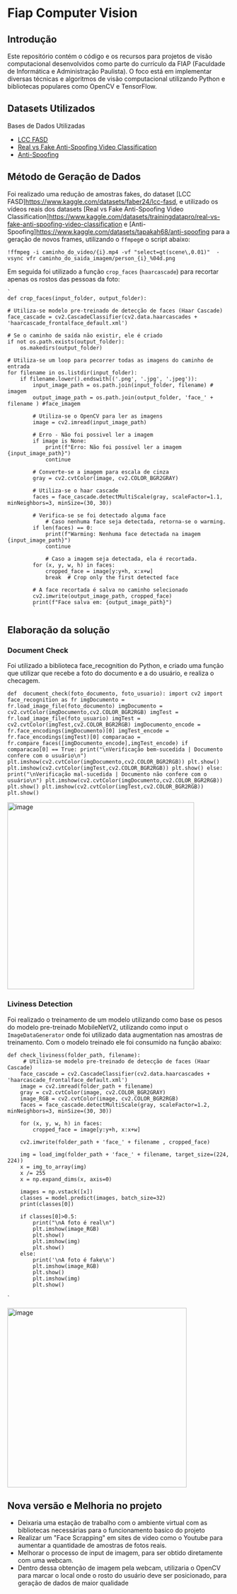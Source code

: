 # Fiap Computer Vision

## Introdução

Este repositório contém o código e os recursos para projetos de visão computacional desenvolvidos como parte do currículo da FIAP (Faculdade de Informática e Administração Paulista). O foco está em implementar diversas técnicas e algoritmos de visão computacional utilizando Python e bibliotecas populares como OpenCV e TensorFlow.

## Datasets Utilizados

Bases de Dados Utilizadas

- [LCC FASD](https://www.kaggle.com/datasets/faber24/lcc-fasd)
- [Real vs Fake Anti-Spoofing Video Classification](https://www.kaggle.com/datasets/trainingdatapro/real-vs-fake-anti-spoofing-video-classification)
- [Anti-Spoofing](https://www.kaggle.com/datasets/tapakah68/anti-spoofing)

## Método de Geração de Dados

Foi realizado uma redução de amostras fakes, do dataset [LCC FASD]https://www.kaggle.com/datasets/faber24/lcc-fasd, e utilizado os vídeos reais dos datasets [Real vs Fake Anti-Spoofing Video Classification]https://www.kaggle.com/datasets/trainingdatapro/real-vs-fake-anti-spoofing-video-classification e [Anti-Spoofing]https://www.kaggle.com/datasets/tapakah68/anti-spoofing para a geração de novos frames, utilizando o `ffmpeg`e o script abaixo:

`
!ffmpeg -i caminho_do_video/{i}.mp4 -vf "select=gt(scene\,0.01)"  -vsync vfr caminho_do_saida_imagem/person_{i}_%04d.png
`

Em seguida foi utilizado a função `crop_faces` (`haarcascade`) para recortar apenas os rostos das pessoas da foto:


    `
    def crop_faces(input_folder, output_folder):

    # Utiliza-se modelo pre-treinado de detecção de faces (Haar Cascade)
    face_cascade = cv2.CascadeClassifier(cv2.data.haarcascades + 'haarcascade_frontalface_default.xml')

    # Se o caminho de saída não existir, ele é criado
    if not os.path.exists(output_folder):
        os.makedirs(output_folder)

    # Utiliza-se um loop para pecorrer todas as imagens do caminho de entrada
    for filename in os.listdir(input_folder):
        if filename.lower().endswith(('.png', '.jpg', '.jpeg')):
            input_image_path = os.path.join(input_folder, filename) # imagem
            output_image_path = os.path.join(output_folder, 'face_' + filename ) #face_imagem

            # Utiliza-se o OpenCV para ler as imagens
            image = cv2.imread(input_image_path)

            # Erro - Não foi possivel ler a imagem
            if image is None:
                print(f"Erro: Não foi possível ler a imagem {input_image_path}")
                continue

            # Converte-se a imagem para escala de cinza
            gray = cv2.cvtColor(image, cv2.COLOR_BGR2GRAY)

            # Utiliza-se o haar cascade
            faces = face_cascade.detectMultiScale(gray, scaleFactor=1.1, minNeighbors=3, minSize=(30, 30))

            # Verifica-se se foi detectado alguma face
                # Caso nenhuma face seja detectada, retorna-se o warming.
            if len(faces) == 0:
                print(f"Warming: Nenhuma face detectada na imagem {input_image_path}")
                continue

                # Caso a imagem seja detectada, ela é recortada.
            for (x, y, w, h) in faces:
                cropped_face = image[y:y+h, x:x+w]
                break  # Crop only the first detected face

            # A face recortada é salva no caminho selecionado
            cv2.imwrite(output_image_path, cropped_face)
            print(f"Face salva em: {output_image_path}")
            `

## Elaboração da solução

### Document Check

Foi utilizado a biblioteca face_recognition do Python, e criado uma função que utilizar que recebe a foto do documento e a do usuário, e realiza o checagem.

`
def  document_check(foto_documento, foto_usuario):
        import cv2
        import face_recognition as fr
        imgDocumento = fr.load_image_file(foto_documento)
        imgDocumento = cv2.cvtColor(imgDocumento,cv2.COLOR_BGR2RGB)
        imgTest = fr.load_image_file(foto_usuario)
        imgTest = cv2.cvtColor(imgTest,cv2.COLOR_BGR2RGB)
        imgDocumento_encode = fr.face_encodings(imgDocumento)[0]
        imgTest_encode = fr.face_encodings(imgTest)[0]
        comparacao = fr.compare_faces([imgDocumento_encode],imgTest_encode)
        if comparacao[0] == True:
            print("\nVerificação bem-sucedida | Documento confere com o usuário\n")
            plt.imshow(cv2.cvtColor(imgDocumento,cv2.COLOR_BGR2RGB))
            plt.show()
            plt.imshow(cv2.cvtColor(imgTest,cv2.COLOR_BGR2RGB))
            plt.show()
        else:
            print("\nVerificação mal-sucedida | Documento não confere com o usuário\n")
            plt.imshow(cv2.cvtColor(imgDocumento,cv2.COLOR_BGR2RGB))
            plt.show()
            plt.imshow(cv2.cvtColor(imgTest,cv2.COLOR_BGR2RGB))
            plt.show()
            `

<img width="422" alt="image" src="https://github.com/luizhdramos/Fiap_Computer_Vision/assets/96795757/0247bd36-6f70-4963-89ec-1fcd333b34d0">

### Liviness Detection 

Foi realizado o treinamento de um modelo utilizando como base os pesos do modelo pre-treinado MobileNetV2, utilizando como input o `ImageDataGenerator` onde foi utilizado data augmentation nas amostras de treinamento. Com o modelo treinado ele foi consumido na função abaixo:


  
    def check_liviness(folder_path, filename):
         # Utiliza-se modelo pre-treinado de detecção de faces (Haar Cascade)
        face_cascade = cv2.CascadeClassifier(cv2.data.haarcascades + 'haarcascade_frontalface_default.xml')
        image = cv2.imread(folder_path + filename)
        gray = cv2.cvtColor(image, cv2.COLOR_BGR2GRAY)
        image_RGB = cv2.cvtColor(image, cv2.COLOR_BGR2RGB)
        faces = face_cascade.detectMultiScale(gray, scaleFactor=1.2, minNeighbors=3, minSize=(30, 30))

        for (x, y, w, h) in faces:
            cropped_face = image[y:y+h, x:x+w]
    
        cv2.imwrite(folder_path + 'face_' + filename , cropped_face)
    
        img = load_img(folder_path + 'face_' + filename, target_size=(224, 224))
        x = img_to_array(img)
        x /= 255
        x = np.expand_dims(x, axis=0)
    
        images = np.vstack([x])
        classes = model.predict(images, batch_size=32)
        print(classes[0])
    
        if classes[0]>0.5:
            print("\nA foto é real\n")
            plt.imshow(image_RGB)
            plt.show()
            plt.imshow(img)
            plt.show()
        else:
            print('\nA foto é fake\n')
            plt.imshow(image_RGB)
            plt.show()
            plt.imshow(img)
            plt.show()

`

<img width="405" alt="image" src="https://github.com/luizhdramos/Fiap_Computer_Vision/assets/96795757/43f95d05-d9db-40ba-9162-5e03197e9820">

## Nova versão e Melhoria no projeto

- Deixaria uma estação de trabalho com o ambiente virtual com as bibliotecas necessárias para o funcionamento basico do projeto
- Realizar um "Face Scrapping" em sites de video como o Youtube para aumentar a quantidade de amostras de fotos reais.
- Melhorar o processo de input de imagem, para ser obtido diretamente com uma webcam.
- Dentro dessa obtenção de imagem pela webcam, utilizaria o OpenCV para marcar o local onde o rosto do usuário deve ser posicionado, para geração de dados de maior qualidade





